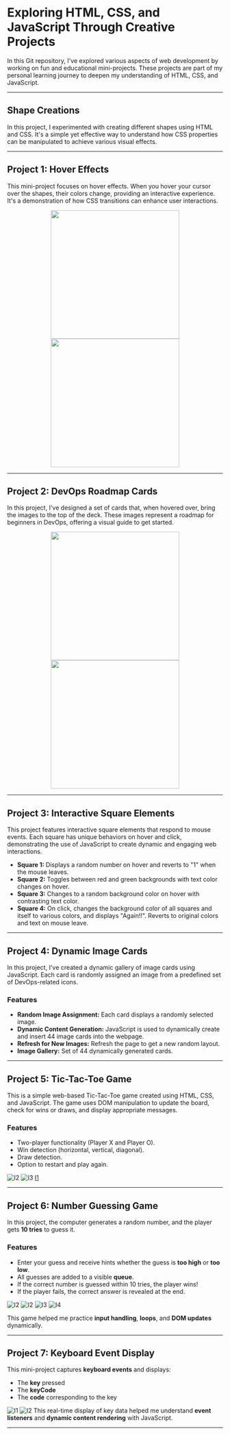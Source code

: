 # Exploring HTML, CSS, and JavaScript Through Creative Projects

In this Git repository, I've explored various aspects of web development by working on fun and educational mini-projects. These projects are part of my personal learning journey to deepen my understanding of HTML, CSS, and JavaScript.

---

## Shape Creations

In this project, I experimented with creating different shapes using HTML and CSS. It's a simple yet effective way to understand how CSS properties can be manipulated to achieve various visual effects.

---

## Project 1: Hover Effects

This mini-project focuses on hover effects. When you hover your cursor over the shapes, their colors change, providing an interactive experience. It's a demonstration of how CSS transitions can enhance user interactions.

<p align="center">
  <img src="/pngs/P1.png" width="300" />
  <img src="/pngs/P11.png" width="300" />
</p>

---

## Project 2: DevOps Roadmap Cards

In this project, I've designed a set of cards that, when hovered over, bring the images to the top of the deck. These images represent a roadmap for beginners in DevOps, offering a visual guide to get started.

<p align="center">
  <img src="/pngs/P2.png" width="300" />
  <img src="/pngs/P22.png" width="300" />
</p>

---

## Project 3: Interactive Square Elements

This project features interactive square elements that respond to mouse events. Each square has unique behaviors on hover and click, demonstrating the use of JavaScript to create dynamic and engaging web interactions.

- **Square 1:** Displays a random number on hover and reverts to "1" when the mouse leaves.
- **Square 2:** Toggles between red and green backgrounds with text color changes on hover.
- **Square 3:** Changes to a random background color on hover with contrasting text color.
- **Square 4:** On click, changes the background color of all squares and itself to various colors, and displays "Again!!". Reverts to original colors and text on mouse leave.

---

## Project 4: Dynamic Image Cards

In this project, I've created a dynamic gallery of image cards using JavaScript. Each card is randomly assigned an image from a predefined set of DevOps-related icons.

### Features

- **Random Image Assignment:** Each card displays a randomly selected image.
- **Dynamic Content Generation:** JavaScript is used to dynamically create and insert 44 image cards into the webpage.
- **Refresh for New Images:** Refresh the page to get a new random layout.
- **Image Gallery:** Set of 44 dynamically generated cards.

---

## Project 5: Tic-Tac-Toe Game

This is a simple web-based Tic-Tac-Toe game created using HTML, CSS, and JavaScript. The game uses DOM manipulation to update the board, check for wins or draws, and display appropriate messages.

### Features

- Two-player functionality (Player X and Player O).
- Win detection (horizontal, vertical, diagonal).
- Draw detection.
- Option to restart and play again.

![I2](/pngs/WonReWrite.png) ![I3](/pngs/DRAW.png) [I1](/pngs/Won.png) 

---

## Project 6: Number Guessing Game

In this project, the computer generates a random number, and the player gets **10 tries** to guess it.

### Features

- Enter your guess and receive hints whether the guess is **too high** or **too low**.
- All guesses are added to a visible **queue**.
- If the correct number is guessed within 10 tries, the player wins!
- If the player fails, the correct answer is revealed at the end.

![I2](/pngs/guess_low.png) ![I2](/pngs/guess_high.png) 
![I3](/pngs/correct_guess.png) ![I4](/pngs/correct_guess2.png)


This game helped me practice **input handling**, **loops**, and **DOM updates** dynamically.

---

## Project 7: Keyboard Event Display

This mini-project captures **keyboard events** and displays:

- The **key** pressed
- The **keyCode**
- The **code** corresponding to the key

![I1](/pngs/key1.png) ![I2](/pngs/key2.png) 
This real-time display of key data helped me understand **event listeners** and **dynamic content rendering** with JavaScript.

---
